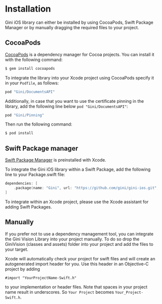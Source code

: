 Installation
=============================

Gini iOS library can either be installed by using CocoaPods, Swift Package Manager or by manually dragging the required files to your project.

## CocoaPods

[CocoaPods](https://cocoapods.org) is a dependency manager for Cocoa projects. You can install it with the following command:

```bash
$ gem install cocoapods
```

To integrate the library into your Xcode project using CocoaPods specify it in your `Podfile`, as follows:

```ruby
pod "Gini/DocumentsAPI"
```

Additionally, in case that you want to use the certificate pinning in the library, add the following line below `pod "Gini/DocumentsAPI"`:
```ruby
pod "Gini/Pinning"
```

Then run the following command:

```bash
$ pod install
```

## Swift Package manager

[Swift Package Manager](https://swift.org/package-manager/) is preinstalled with Xcode.

To integrate the Gini iOS library within a Swift Package, add the following line to your  Package.swift file:

```Swift
dependencies: [
    .package(name: "Gini", url: "https://github.com/gini/gini-ios.git", from: TBD)
]
```

To integrate within an Xcode project, please use the Xcode assistant for adding Swift Packages.

## Manually

If you prefer not to use a dependency management tool, you can integrate the Gini Vision Library into your project manually.
To do so drop the GiniVision (classes and assets) folder into your project and add the files to your target.

Xcode will automatically check your project for swift files and will create an autogenerated import header for you.
Use this header in an Objective-C project by adding

```Obj-C
#import "YourProjectName-Swift.h"
```

to your implementation or header files. Note that spaces in your project name result in underscores. So `Your Project` becomes `Your_Project-Swift.h`.
